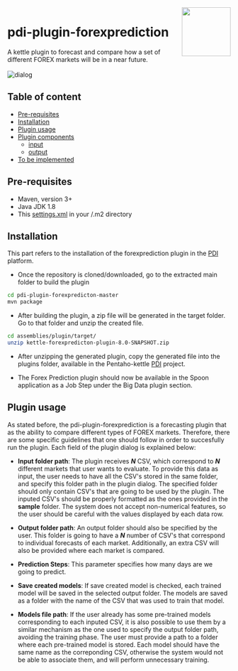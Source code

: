 <a href="https://www.pentaho.com/">
    <img src="https://businessintelligence.com/wp-content/themes/bi/assets/images/vendor/pentaho-logo.png" align="right" height="110" />
</a>

# pdi-plugin-forexprediction

A kettle plugin to forecast and compare how a set of different FOREX markets will be in a near future.
<br><br>
![dialog](https://user-images.githubusercontent.com/11192624/29817759-29d8a2fc-8cb1-11e7-9acd-d24494f51ebf.png)

## Table of content

- [Pre-requisites](#pre-requisites)
- [Installation](#installation)
- [Plugin usage](#plugin-usage)
- [Plugin components](#plugin-components)
  - [input](#input)
  - [output](#output)
- [To be implemented](#to-be-implemented)

## Pre-requisites 
* Maven, version 3+
* Java JDK 1.8
* This [settings.xml](https://github.com/pentaho/maven-parent-poms/blob/master/maven-support-files/settings.xml) 
in your <user-home>/.m2 directory

## Installation

This part refers to the installation of the forexprediction plugin in the [PDI](https://github.com/pentaho/pentaho-kettle) platform.

* Once the repository is cloned/downloaded, go to the extracted main folder to build the plugin
```bash
cd pdi-plugin-forexpredicton-master
mvn package
```
* After building the plugin, a zip file will be generated in the target folder. Go to that folder and unzip the created file.
```bash
cd assemblies/plugin/target/
unzip kettle-forexpredicton-plugin-8.0-SNAPSHOT.zip
```
* After unzipping the generated plugin, copy the generated file into the plugins folder, available in the Pentaho-kettle  [PDI](https://github.com/pentaho/pentaho-kettle) project.

* The Forex Prediction plugin should now be available in the Spoon application as a Job Step under the Big Data plugin section.

## Plugin usage

As stated before, the pdi-plugin-forexprediction is a forecasting plugin that as the ability to compare different types of FOREX markets. Therefore, there are some specific guidelines that one should follow in order to succesfully run the plugin. Each field of the plugin dialog is explained below:

* __Input folder path__: The plugin receives *__N__* CSV, which correspond to *__N__* different markets that user wants to evaluate. To provide this data as input, the user needs to have all the CSV's stored in the same folder, and specify this folder path in the plugin dialog. The specified folder should only contain CSV's that are going to be used by the plugin. The inputed CSV's should be properly formatted as the ones provided in the __sample__ folder. The system does not accept non-numerical features, so the user should be careful with the values displayed by each data row. 

* __Output folder path__: An output folder should also be specified by the user. This folder is going to have a *__N__* number of CSV's that correspond to individual forecasts of each market. Additionally, an extra CSV will also be provided where each market is compared.

* __Prediction Steps__: This parameter specifies how many days are we going to predict. 

* __Save created models__: If save created model is checked, each trained model will be saved in the selected output folder. The models are saved as a folder with the name of the CSV that was used to train that model.

* __Models file path__: If the user already has some pre-trained models corresponding to each inputed CSV, it is also possible to use them by a similar mechanism as the one used to specify the output folder path, avoiding the training phase. The user must provide a path to a folder where each pre-trained model is stored. Each model should have the same name as the correponding CSV, otherwise the system would not be able to associate them, and will perform unnecessary training.


